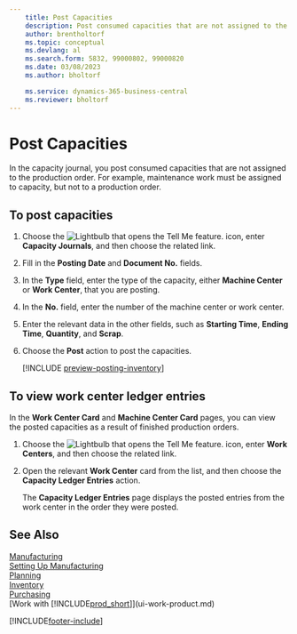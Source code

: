 ```yaml
---
    title: Post Capacities
    description: Post consumed capacities that are not assigned to the production order in the capacity journal and view posted capacities on the capacity ledger entries page. 
    author: brentholtorf
    ms.topic: conceptual
    ms.devlang: al
    ms.search.form: 5832, 99000802, 99000820
    ms.date: 03/08/2023
    ms.author: bholtorf

    ms.service: dynamics-365-business-central
    ms.reviewer: bholtorf
---
```

# Post Capacities

In the capacity journal, you post consumed capacities that are not assigned to the production order. For example, maintenance work must be assigned to capacity, but not to a production order.  

## To post capacities  

1. Choose the ![Lightbulb that opens the Tell Me feature.](media/ui-search/search_small.png "Tell me what you want to do") icon, enter **Capacity Journals**, and then choose the related link.  
2. Fill in the **Posting Date** and **Document No.** fields.  
3. In the **Type** field, enter the type of the capacity, either **Machine Center** or **Work Center**, that you are posting.  
4. In the **No.** field, enter the number of the machine center or work center.  
5. Enter the relevant data in the other fields, such as **Starting Time**, **Ending Time**, **Quantity**, and **Scrap**.  
6. Choose the **Post** action to post the capacities.  

    [!INCLUDE [preview-posting-inventory](includes/preview-posting-inventory.md)]

## To view work center ledger entries  

In the **Work Center Card** and **Machine Center Card** pages, you can view the posted capacities as a result of finished production orders.    
1. Choose the ![Lightbulb that opens the Tell Me feature.](media/ui-search/search_small.png "Tell me what you want to do") icon, enter **Work Centers**, and then choose the related link.  
2. Open the relevant **Work Center** card from the list, and then choose the **Capacity Ledger Entries** action.  

    The **Capacity Ledger Entries** page displays the posted entries from the work center in the order they were posted.   

## See Also  

[Manufacturing](production-manage-manufacturing.md)  
[Setting Up Manufacturing](production-configure-production-processes.md)  
[Planning](production-planning.md)  
[Inventory](inventory-manage-inventory.md)  
[Purchasing](purchasing-manage-purchasing.md)  
[Work with [!INCLUDE[prod_short](includes/prod_short.md)]](ui-work-product.md)


[!INCLUDE[footer-include](includes/footer-banner.md)]